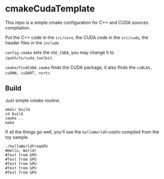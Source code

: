 # cmakeCudaTemplate
This repo is a simple cmake configuration for C++ and CUDA
sources compilation.

Put the C++ code in the `src/core`, the CUDA code 
in the `src/cuda`, the header files in the `include`

`config.cmake` sets the `USE_CUDA`, you may change it to
`/path/to/cuda_toolkit`. 

`cmake/FindCUDA.cmake` finds the CUDA package, it also finds
the `cuBLAS, cuDNN, cuDART, nvrtc`.

## Build
Just simple cmake routine.
```shell
mkdir build
cd build
cmake ..
make
```
If all the things go well, you'll see the `helloWorldFromGPU`
compiled from the toy sample.
```shell
./helloWorldFromGPU
#Hello, World!
#Test from GPU
#Test from GPU
#Test from GPU
#Test from GPU
#Test from GPU
```

